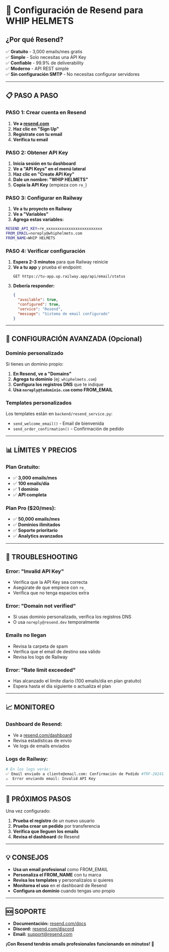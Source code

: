 # 🚀 Configuración de Resend para WHIP HELMETS

## **¿Por qué Resend?**

✅ **Gratuito** - 3,000 emails/mes gratis  
✅ **Simple** - Solo necesitas una API Key  
✅ **Confiable** - 99.9% de deliverability  
✅ **Moderno** - API REST simple  
✅ **Sin configuración SMTP** - No necesitas configurar servidores  

---

## **📋 PASO A PASO**

### **PASO 1: Crear cuenta en Resend**

1. **Ve a [resend.com](https://resend.com)**
2. **Haz clic en "Sign Up"**
3. **Regístrate con tu email**
4. **Verifica tu email**

### **PASO 2: Obtener API Key**

1. **Inicia sesión en tu dashboard**
2. **Ve a "API Keys" en el menú lateral**
3. **Haz clic en "Create API Key"**
4. **Dale un nombre: "WHIP HELMETS"**
5. **Copia la API Key** (empieza con `re_`)

### **PASO 3: Configurar en Railway**

1. **Ve a tu proyecto en Railway**
2. **Ve a "Variables"**
3. **Agrega estas variables:**

```bash
RESEND_API_KEY=re_xxxxxxxxxxxxxxxxxxxxxxxxx
FROM_EMAIL=noreply@whiphelmets.com
FROM_NAME=WHIP HELMETS
```

### **PASO 4: Verificar configuración**

1. **Espera 2-3 minutos** para que Railway reinicie
2. **Ve a tu app** y prueba el endpoint:
   ```
   GET https://tu-app.up.railway.app/api/email/status
   ```
3. **Debería responder:**
   ```json
   {
     "available": true,
     "configured": true,
     "service": "Resend",
     "message": "Sistema de email configurado"
   }
   ```

---

## **🎯 CONFIGURACIÓN AVANZADA (Opcional)**

### **Dominio personalizado**

Si tienes un dominio propio:

1. **En Resend, ve a "Domains"**
2. **Agrega tu dominio** (ej: `whiphelmets.com`)
3. **Configura los registros DNS** que te indique
4. **Usa `noreply@tudominio.com` como FROM_EMAIL**

### **Templates personalizados**

Los templates están en `backend/resend_service.py`:
- `send_welcome_email()` - Email de bienvenida
- `send_order_confirmation()` - Confirmación de pedido

---

## **📊 LÍMITES Y PRECIOS**

### **Plan Gratuito:**
- ✅ **3,000 emails/mes**
- ✅ **100 emails/día**
- ✅ **1 dominio**
- ✅ **API completa**

### **Plan Pro ($20/mes):**
- ✅ **50,000 emails/mes**
- ✅ **Dominios ilimitados**
- ✅ **Soporte prioritario**
- ✅ **Analytics avanzados**

---

## **🔧 TROUBLESHOOTING**

### **Error: "Invalid API Key"**
- Verifica que la API Key sea correcta
- Asegúrate de que empiece con `re_`
- Verifica que no tenga espacios extra

### **Error: "Domain not verified"**
- Si usas dominio personalizado, verifica los registros DNS
- O usa `noreply@resend.dev` temporalmente

### **Emails no llegan**
- Revisa la carpeta de spam
- Verifica que el email de destino sea válido
- Revisa los logs de Railway

### **Error: "Rate limit exceeded"**
- Has alcanzado el límite diario (100 emails/día en plan gratuito)
- Espera hasta el día siguiente o actualiza el plan

---

## **📈 MONITOREO**

### **Dashboard de Resend:**
- Ve a [resend.com/dashboard](https://resend.com/dashboard)
- Revisa estadísticas de envío
- Ve logs de emails enviados

### **Logs de Railway:**
```bash
# En los logs verás:
✅ Email enviado a cliente@email.com: Confirmación de Pedido #TRF-20241201123456 (ID: abc123)
⚠️  Error enviando email: Invalid API Key
```

---

## **🚀 PRÓXIMOS PASOS**

Una vez configurado:

1. **Prueba el registro** de un nuevo usuario
2. **Prueba crear un pedido** por transferencia
3. **Verifica que lleguen los emails**
4. **Revisa el dashboard** de Resend

---

## **💡 CONSEJOS**

- **Usa un email profesional** como FROM_EMAIL
- **Personaliza el FROM_NAME** con tu marca
- **Revisa los templates** y personalízalos si quieres
- **Monitorea el uso** en el dashboard de Resend
- **Configura un dominio** cuando tengas uno propio

---

## **🆘 SOPORTE**

- **Documentación:** [resend.com/docs](https://resend.com/docs)
- **Discord:** [resend.com/discord](https://resend.com/discord)
- **Email:** support@resend.com

**¡Con Resend tendrás emails profesionales funcionando en minutos! 🎉**
